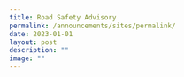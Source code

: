 ```yaml
---
title: Road Safety Advisory
permalink: /announcements/sites/permalink/
date: 2023-01-01
layout: post
description: ""
image: ""
---
```

